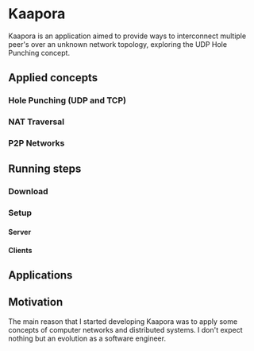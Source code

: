 # Kaapora
Kaapora is an application aimed to provide ways to interconnect multiple peer's over an unknown network topology, exploring the UDP Hole Punching concept.
 
## Applied concepts
### Hole Punching (UDP and TCP)
### NAT Traversal
### P2P Networks

## Running steps
### Download
### Setup
#### Server
#### Clients

## Applications

## Motivation
The main reason that I started developing Kaapora was to apply some concepts of computer networks and distributed systems. I don't expect nothing but an evolution as a software engineer.